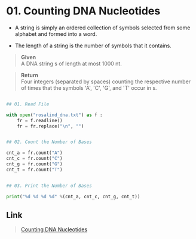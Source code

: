 # 01. Counting DNA Nucleotides

* A string is simply an ordered collection of symbols selected from some alphabet and formed into a word.

* The length of a string is the number of symbols that it contains.



> **Given**   
> A DNA string s of length at most 1000 nt.

> **Return**   
> Four integers (separated by spaces) counting the respective number of times that the symbols 
'A', 'C', 'G', and 'T' occur in s.
 
```python

## 01. Read File

with open("rosalind_dna.txt") as f :
	fr = f.readline()
	fr = fr.replace("\n", "")


## 02. Count the Number of Bases

cnt_a = fr.count("A")
cnt_c = fr.count("C")
cnt_g = fr.count("G")
cnt_t = fr.count("T")


## 03. Print the Number of Bases

print("%d %d %d %d" %(cnt_a, cnt_c, cnt_g, cnt_t))
```



## Link

> [Counting DNA Nucleotides](http://rosalind.info/problems/dna/)
